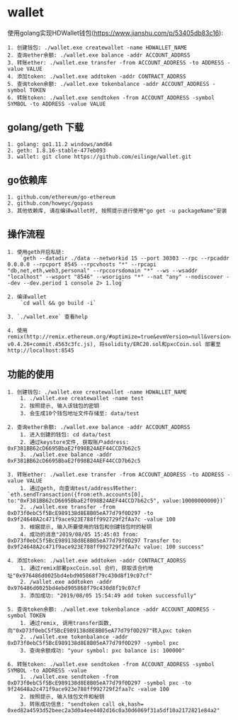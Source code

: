 # wallet

使用golang实现HDWallet钱包(https://www.jianshu.com/p/53405db83c16):

    1. 创建钱包: ./wallet.exe createwallet -name HDWALLET_NAME
    2. 查询ether余额: ./wallet.exe balance -addr ACCOUNT_ADDRSS
    3. 转账ether: ./wallet.exe transfer -from ACCOUNT_ADDRESS -to ADDRESS -value VALUE
    4. 添加token: ./wallet.exe addtoken -addr CONTRACT_ADDRSS
    5. 查询token余额: ./wallet.exe tokenbalance -addr ACCOUNT_ADDRESS -symbol TOKEN
    6. 转账token: ./wallet.exe sendtoken -from ACCOUNT_ADDRESS -symbol SYMBOL -to ADDRESS -value VALUE

## golang/geth 下载

    1. golang: go1.11.2 windows/amd64
    2. geth: 1.8.16-stable-477eb093
    3. wallet: git clone https://github.com/eilinge/wallet.git

## go依赖库

    1. github.com/ethereum/go-ethereum
    2. github.com/howeyc/gopass
    3. 其他依赖库, 请在编译wallet时, 按照提示进行使用"go get -u packageName"安装

## 操作流程

    1. 使用geth开启私链:
        `geth --datadir ./data --networkid 15 --port 30303 --rpc --rpcaddr 0.0.0.0 --rpcport 8545 --rpcvhosts "*" --rpcapi "db,net,eth,web3,personal" --rpccorsdomain "*" --ws --wsaddr "localhost" --wsport "8546" --wsorigins "*" --nat "any" --nodiscover --dev --dev.period 1 console 2> 1.log`
    
    2. 编译wallet
        `cd wall && go build -i`

    3. `./wallet.exe` 查看help

    4. 使用remix(http://remix.ethereum.org/#optimize=true&evmVersion=null&version=soljson-v0.4.26+commit.4563c3fc.js), 将solidity/ERC20.sol和pxcCoin.sol 部署至 http://localhost:8545

## 功能的使用

    1. 创建钱包: ./wallet.exe createwallet -name HDWALLET_NAME
        1. ./wallet.exe createwallet -name test
        2. 按照提示, 输入该钱包的密钥
        3. 会生成10个钱包地址文件存储至: data/test
    
    2. 查询ether余额: ./wallet.exe balance -addr ACCOUNT_ADDRSS
        1. 进入创建的钱包: cd data/test
        2. 通过keystore文件, 获取账户address: 0xF381BB62cD6695BbaE2f098B24AEF44CCD7b62c5
        3. ./wallet.exe balance -addr 0xF381BB62cD6695BbaE2f098B24AEF44CCD7b62c5

    3. 转账ether: ./wallet.exe transfer -from ACCOUNT_ADDRESS -to ADDRESS -value VALUE
        1. 通过geth, 向查询test/address转ether: `eth.sendTransaction({from:eth.accounts[0], to:"0xF381BB62cD6695BbaE2f098B24AEF44CCD7b62c5", value:10000000000})`
        2. ./wallet.exe transfer -from 0xD73f0ebC5f5BcE989138d8E8B05eA77d79f0D297 -to 0x9f24648A2c471f9ace923E788ff992729f2fAa7c -value 100
        3. 根据提示, 输入所要使用的钱包和创建钱包时的秘钥
        4. 成功的消息"2019/08/05 15:45:03 from: 0xD73f0ebC5f5BcE989138d8E8B05eA77d79f0D297 Transfer to: 0x9f24648A2c471f9ace923E788ff992729f2fAa7c value: 100 success"

    4. 添加token: ./wallet.exe addtoken -addr CONTRACT_ADDRSS
        1. 通过remix部署pxcCoin.sol 合约, 获取该合约地址"0x976486d0025bd4ebd905868f79c430d8f19c07cf"
        2. /wallet.exe addtoken -addr 0x976486d0025bd4ebd905868f79c430d8f19c07cf
        3. 添加成功: "2019/08/05 15:54:49 add token successfully"

    5. 查询token余额: ./wallet.exe tokenbalance -addr ACCOUNT_ADDRESS -symbol TOKEN
        1. 通过remix, 调用transfer函数, 向"0xD73f0ebC5f5BcE989138d8E8B05eA77d79f0D297"转入pxc token
        2. ./wallet.exe tokenbalance -addr 0xD73f0ebC5f5BcE989138d8E8B05eA77d79f0D297 -symbol pxc
        3. 查询余额成功: "your symbol: pxc balance is: 100000"

    6. 转账token: ./wallet.exe sendtoken -from ACCOUNT_ADDRESS -symbol SYMBOL -to ADDRESS -value
        1. ./wallet.exe sendtoken -from 0xD73f0ebC5f5BcE989138d8E8B05eA77d79f0D297 -symbol pxc -to 9f24648a2c471f9ace923e788ff992729f2faa7c -value 100
        2. 按照提示, 输入钱包文件和秘钥
        3. 转账成功信息: "sendtoken call ok,hash= 0xed82a4593d52beec2a3d0a4ee4402d16c0a30d6069f31a5df10a2172821e84a2"
